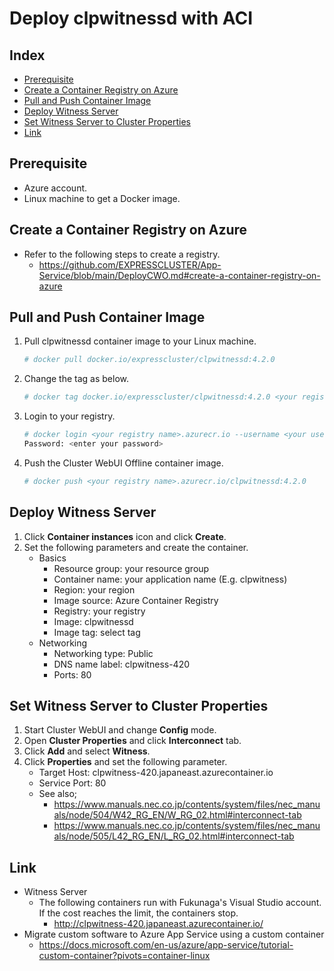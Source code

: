 # Deploy clpwitnessd with ACI

## Index
- [Prerequisite](#prerequisite)
- [Create a Container Registry on Azure](#create-a-container-registry-on-azure)
- [Pull and Push Container Image](#pull-and-push-container-image)
- [Deploy Witness Server](#deploy-witness-server)
- [Set Witness Server to Cluster Properties](#set-witness-server-to-cluster-properties)
- [Link](#link)


## Prerequisite
- Azure account.
- Linux machine to get a Docker image.

## Create a Container Registry on Azure
- Refer to the following steps to create a registry.
  - https://github.com/EXPRESSCLUSTER/App-Service/blob/main/DeployCWO.md#create-a-container-registry-on-azure

## Pull and Push Container Image
1. Pull clpwitnessd container image to your Linux machine.
   ```sh
   # docker pull docker.io/expresscluster/clpwitnessd:4.2.0
   ```
1. Change the tag as below.
   ```sh
   # docker tag docker.io/expresscluster/clpwitnessd:4.2.0 <your registry name>.azurecr.io/clpwitnessd:4.2.0
   ```
1. Login to your registry.
   ```sh
   # docker login <your registry name>.azurecr.io --username <your user name>
   Password: <enter your password>
   ```
1. Push the Cluster WebUI Offline container image.
   ```sh
   # docker push <your registry name>.azurecr.io/clpwitnessd:4.2.0
   ```

## Deploy Witness Server
1. Click **Container instances** icon and click **Create**.
1. Set the following parameters and create the container.
   - Basics
     - Resource group: your resource group
     - Container name: your application name (E.g. clpwitness)
     - Region: your region
     - Image source: Azure Container Registry 
     - Registry: your registry
     - Image: clpwitnessd
     - Image tag: select tag
   - Networking
     - Networking type: Public
     - DNS name label: clpwitness-420
     - Ports: 80

## Set Witness Server to Cluster Properties
1. Start Cluster WebUI and change **Config** mode.
1. Open **Cluster Properties** and click **Interconnect** tab.
1. Click **Add** and select **Witness**.
1. Click **Properties** and set the following parameter.
   - Target Host: clpwitness-420.japaneast.azurecontainer.io
   - Service Port: 80
   - See also; 
     - https://www.manuals.nec.co.jp/contents/system/files/nec_manuals/node/504/W42_RG_EN/W_RG_02.html#interconnect-tab
     - https://www.manuals.nec.co.jp/contents/system/files/nec_manuals/node/505/L42_RG_EN/L_RG_02.html#interconnect-tab 

## Link
- Witness Server
  - The following containers run with Fukunaga's Visual Studio account. If the cost reaches the limit, the containers stop.
    - http://clpwitness-420.japaneast.azurecontainer.io/
- Migrate custom software to Azure App Service using a custom container
  - https://docs.microsoft.com/en-us/azure/app-service/tutorial-custom-container?pivots=container-linux